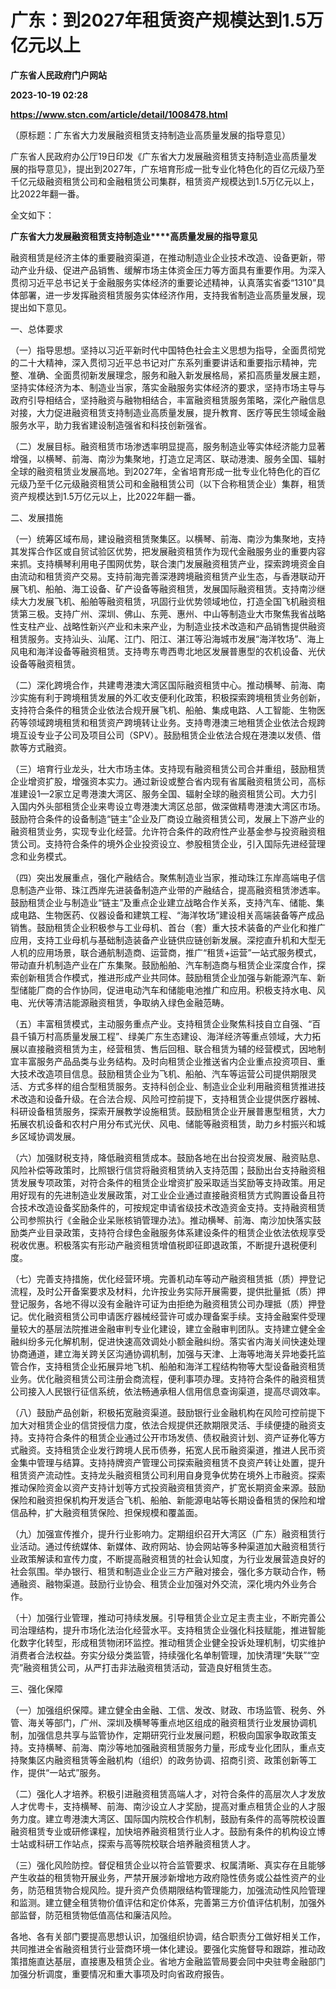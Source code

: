 # 广东：到2027年租赁资产规模达到1.5万亿元以上
**广东省人民政府门户网站**

**2023-10-19 02:28**

**https://www.stcn.com/article/detail/1008478.html**

（原标题：广东省大力发展融资租赁支持制造业高质量发展的指导意见）

广东省人民政府办公厅19日印发《广东省大力发展融资租赁支持制造业高质量发展的指导意见》，提出到2027年，广东培育形成一批专业化特色化的百亿元级乃至千亿元级融资租赁公司和金融租赁公司集群，租赁资产规模达到1.5万亿元以上，比2022年翻一番。

全文如下：

**广东省大力发展融资租赁支持制造业****高质量发展的指导意见**

融资租赁是经济主体的重要融资渠道，在推动制造业企业技术改造、设备更新，带动产业升级、促进产品销售、缓解市场主体资金压力等方面具有重要作用。为深入贯彻习近平总书记关于金融服务实体经济的重要论述精神，认真落实省委“1310”具体部署，进一步发挥融资租赁服务实体经济作用，支持我省制造业高质量发展，现提出如下意见。

一、总体要求

（一）指导思想。坚持以习近平新时代中国特色社会主义思想为指导，全面贯彻党的二十大精神，深入贯彻习近平总书记对广东系列重要讲话和重要指示精神，完整、准确、全面贯彻新发展理念，服务和融入新发展格局，紧扣高质量发展主题，坚持实体经济为本、制造业当家，落实金融服务实体经济的要求，坚持市场主导与政府引导相结合，坚持融资与融物相结合，丰富融资租赁服务策略，深化产融信息对接，大力促进融资租赁支持制造业高质量发展，提升教育、医疗等民生领域金融服务水平，助力我省建设制造强省和科技创新强省。

（二）发展目标。融资租赁市场渗透率明显提高，服务制造业等实体经济能力显著增强，以横琴、前海、南沙为集聚地，打造立足湾区、联动港澳、服务全国、辐射全球的融资租赁业发展高地。到2027年，全省培育形成一批专业化特色化的百亿元级乃至千亿元级融资租赁公司和金融租赁公司（以下合称租赁企业）集群，租赁资产规模达到1.5万亿元以上，比2022年翻一番。

二、发展措施

（一）统筹区域布局，建设融资租赁聚集区。以横琴、前海、南沙为集聚地，支持其发挥合作区或自贸试验区优势，把发展融资租赁作为现代金融服务业的重要内容来抓。支持横琴利用电子围网优势，联合澳门发展融资租赁产业，探索跨境资金自由流动和租赁资产交易。支持前海完善深港跨境融资租赁产业生态，与香港联动开展飞机、船舶、海工设备、矿产设备等融资租赁，发展国际融资租赁。支持南沙继续大力发展飞机、船舶等融资租赁，巩固行业优势领域地位，打造全国飞机融资租赁第三极。支持广州、深圳、佛山、东莞、惠州、中山等制造业大市聚焦我省战略性支柱产业、战略性新兴产业和未来产业，为制造业技术改造和产品销售提供融资租赁服务。支持汕头、汕尾、江门、阳江、湛江等沿海城市发展“海洋牧场”、海上风电和海洋设备等融资租赁。支持粤东粤西粤北地区发展普惠型的农机设备、光伏设备等融资租赁。

（二）深化跨境合作，共建粤港澳大湾区国际融资租赁中心。推动横琴、前海、南沙实施有利于跨境租赁发展的外汇收支便利化政策，积极探索跨境租赁业务创新，支持符合条件的租赁企业依法合规开展飞机、船舶、集成电路、人工智能、生物医药等领域跨境租赁和租赁资产跨境转让业务。支持粤港澳三地租赁企业依法合规跨境互设专业子公司及项目公司（SPV）。鼓励租赁企业依法合规在港澳以发债、借款等方式融资。

（三）培育行业龙头，壮大市场主体。支持现有融资租赁公司合并重组，鼓励租赁企业增资扩股，增强资本实力。通过新设或整合省内现有省属融资租赁公司，高标准建设1—2家立足粤港澳大湾区、服务全国、辐射全球的融资租赁公司。大力引入国内外头部租赁企业来粤设立粤港澳大湾区总部，做深做精粤港澳大湾区市场。鼓励符合条件的设备制造“链主”企业及厂商设立融资租赁公司，发展上下游产业的融资租赁业务，实现专业化经营。允许符合条件的政府性产业基金参与投资融资租赁公司。支持符合条件的境外企业投资设立、参股租赁企业，引入国际先进经营理念和业务模式。

（四）突出发展重点，强化产融结合。聚焦制造业当家，推动珠江东岸高端电子信息制造产业带、珠江西岸先进装备制造产业带的产融结合，提高融资租赁渗透率。鼓励租赁企业与制造业“链主”及重点企业建立战略合作关系，支持汽车、储能、集成电路、生物医药、仪器设备和建筑工程、“海洋牧场”建设相关高端装备等产成品销售。鼓励租赁企业积极参与工业母机、首台（套）重大技术装备的产业化和推广应用，支持工业母机与基础制造装备产业链供应链创新发展。深挖直升机和大型无人机的应用场景，联合通航制造商、运营商，推广“租赁+运营”一站式服务模式，带动直升机制造产业在广东集聚。鼓励船舶、汽车制造商与租赁企业深度合作，探索创新租赁合作模式，推进形成产业共同体。鼓励租赁企业加强与新能源汽车、新型储能厂商的合作协同，促进电动汽车和储能电池推广和应用。积极支持水电、风电、光伏等清洁能源融资租赁，争取纳入绿色金融范畴。

（五）丰富租赁模式，主动服务重点产业。支持租赁企业聚焦科技自立自强、“百县千镇万村高质量发展工程”、绿美广东生态建设、海洋经济等重点领域，大力拓展以直接融资租赁为主，经营租赁、售后回租、联合租赁为辅的经营模式，因地制宜丰富服务产品品类与业务结构。及时向租赁企业推送省内企业重点投资项目、重大技术改造项目信息。鼓励租赁企业为飞机、船舶、汽车等运营公司提供期限灵活、方式多样的组合型租赁服务。支持科创企业、制造业企业利用融资租赁推进技术改造和设备升级。在合法合规、风险可控前提下，支持租赁企业提供医疗器械、科研设备租赁服务，探索开展教学设施租赁。鼓励租赁企业开展普惠型租赁，大力拓展农机设备和农村户用分布式光伏、风电、储能等融资租赁，助力乡村振兴和城乡区域协调发展。

（六）加强财税支持，降低融资租赁成本。鼓励各地在出台投资发展、融资贴息、风险补偿等政策时，比照银行信贷将融资租赁纳入支持范围；鼓励出台支持融资租赁发展专项政策，对符合条件的租赁企业增资扩股采取适当奖励等支持政策。用足用好现有的先进制造业发展政策，对工业企业通过直接融资租赁方式购置设备且符合技术改造设备奖励条件的，可按规定申请省级技术改造资金支持。支持融资租赁公司参照执行《金融企业呆账核销管理办法》。推动横琴、前海、南沙加快落实鼓励类产业目录政策，支持符合绿色金融服务体系建设条件的租赁企业依法依规享受税收优惠。积极落实有形动产融资租赁增值税即征即退政策，不断提升退税便利度。

（七）完善支持措施，优化经营环境。完善机动车等动产融资租赁抵（质）押登记流程，及时公开备案要求及材料，允许按业务实际开展需要，提供批量抵（质）押登记服务，各地不得以没有金融许可证为由拒绝为融资租赁公司办理抵（质）押登记。优化融资租赁公司申请医疗器械经营许可或办理备案手续。支持金融案件受理量较大的基层法院推进金融审判专业化建设，建立金融审判团队。支持建立健全金融纠纷多元化解机制，促进快速高效调处小额金融纠纷。落实省内海关间快速处理协商通道，建立海关跨关区沟通协调机制，加强与天津、上海等地海关异地委托监管合作，支持租赁企业拓展异地飞机、船舶和海洋工程结构物等大型设备融资租赁业务。优化融资租赁公司注册会商流程，便利事项办理。支持符合条件的融资租赁公司接入人民银行征信系统，依法畅通承租人信用信息查询渠道，提高尽调效率。

（八）鼓励产品创新，积极拓宽融资渠道。鼓励银行业金融机构在风险可控前提下加大对租赁企业的信贷授信力度，依法合规提供还款期限灵活、手续便捷的融资支持。支持符合条件的租赁企业通过公开市场发债、债权融资计划、资产证券化等方式融资。支持租赁企业发行跨境人民币债券，拓宽人民币融资渠道，推进人民币资金集中管理与结算。支持持牌资产管理公司探索融资租赁不良资产转让处置，提升租赁资产流动性。支持龙头融资租赁公司利用自身竞争优势在境外上市融资。探索推动保险资金以资产支持计划等方式投资融资租赁资产，扩宽长期资金来源。鼓励保险和融资担保机构开发适合飞机、船舶、新能源电站等长期设备租赁的保险和增信品种，扩大融资租赁保险、担保规模和覆盖面。

（九）加强宣传推介，提升行业影响力。定期组织召开大湾区（广东）融资租赁行业活动。通过传统媒体、新媒体、政府网站、协会网站等多种渠道加大融资租赁行业政策解读和宣传力度，不断提高融资租赁的社会认知度，为行业发展营造良好的社会氛围。举办银行、租赁和制造业企业三方产融对接会，强化多方联动合作，畅通融资、融物渠道。鼓励行业协会、租赁企业加强对外交流，深化境内外业务合作。

（十）加强行业管理，推动可持续发展。引导租赁企业立足主责主业，不断完善公司治理结构，提升市场化法治化经营水平。支持租赁企业强化科技赋能，推进智能化数字化转型，形成租赁物闭环监控。推动租赁企业健全投诉处理机制，切实维护消费者合法权益。夯实分级分类监管，持续强化名单制管理，加快清理“失联”“空壳”融资租赁公司，从严打击非法融资租赁活动，营造良好租赁生态。

三、强化保障

（一）加强组织保障。建立健全由金融、工信、发改、财政、市场监管、税务、外管、海关等部门，广州、深圳及横琴等重点地区组成的融资租赁行业发展协调机制，加强信息共享与监管协作，定期研究行业发展问题，积极向国家争取政策支持。支持横琴、前海、南沙等地加强融资租赁服务力量，形成专业化团队，重点支持聚集区内融资租赁等金融机构（组织）的政务协调、招商引资、政策创新等工作，提供“一站式”服务。

（二）强化人才培养。积极引进融资租赁高端人才，对符合条件的高层次人才发放人才优粤卡，支持横琴、前海、南沙设立人才奖励，提高对重点租赁企业的人才服务力度。建立粤港澳大湾区、国际国内院校合作机制，鼓励有条件的高等院校设置融资租赁专业或研修课程，加快培养融资租赁行业人才。鼓励有条件的机构设立博士站或科研工作站点，探索与高等院校联合培养融资租赁人才。

（三）强化风险防控。督促租赁企业以符合监管要求、权属清晰、真实存在且能够产生收益的租赁物开展业务，严禁开展涉新增地方政府隐性债务或公益性资产的业务，防范租赁物合规风险。提升资产负债期限结构管理能力，加强流动性风险管理和监测。建立健全租赁物价值评估和定价体系，完善第三方价值评估机制，加强外部监督，防范租赁物低值高估和廉洁风险。

各地、各有关部门要提高思想认识，加强组织协调，结合职责分工做好相关工作，共同推进全省融资租赁行业营商环境一体化建设。要强化实施督导和跟踪，推动政策措施直达基层，直接惠及租赁企业。省地方金融监管局要会同中央驻粤金融部门加强分析调度，重要情况和重大事项及时向省政府报告。